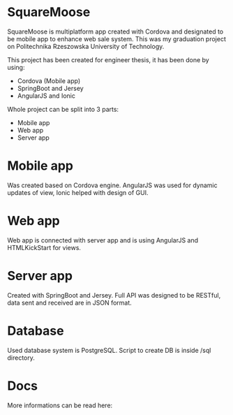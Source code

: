 # SquareMoose
SquareMoose is multiplatform app created with Cordova and designated to be mobile app to enhance web sale system. This was my graduation project on Politechnika Rzeszowska University of Technology.

This project has been created for engineer thesis, it has been done by using:
- Cordova (Mobile app)
- SpringBoot and Jersey
- AngularJS and Ionic

Whole project can be split into 3 parts:
- Mobile app
- Web app
- Server app

# Mobile app
Was created based on Cordova engine. AngularJS was used for dynamic updates of view, Ionic helped with design of GUI.

# Web app
Web app is connected with server app and is using AngularJS and HTMLKickStart for views.

# Server app
Created with SpringBoot and Jersey. Full API was designed to be RESTful, data sent and received are in JSON format.

# Database
Used database system is PostgreSQL. Script to create DB is inside /sql directory.

# Docs
More informations can be read here:
